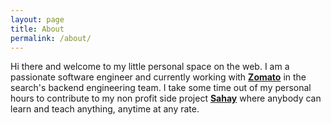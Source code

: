 ```yaml
---
layout: page
title: About
permalink: /about/
---
```


Hi there and welcome to my little personal space on the web. I am a passionate software engineer and currently working with **[Zomato][zomato-organization]** in the search's backend engineering team. I take some time out of my personal hours to contribute to my non profit side project **[Sahay][sahay-organization]** where anybody can learn and teach anything, anytime at any rate.

[zomato-organization]: https://github.com/zomato
[sahay-organization]: https://sahay.club
